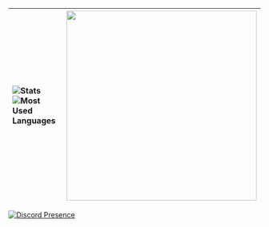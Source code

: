 ![Stats](https://github-readme-stats.vercel.app/api?username=OhItsTom&show_icons=true&theme=dracula)<br>![Most Used Languages](https://github-readme-stats.vercel.app/api/top-langs/?username=OhItsTom&layout=compact&theme=dracula&langs_count=8) |<img src="https://spotify-github-profile.vercel.app/api/view?uid=mrcool06&cover_image=true&theme=default&show_offline=false&background_color=282a36&interchange=true" style="height: 380px;" /> 
|:--|:-:| 


[![Discord Presence](https://lanyard.kyrie25.me/api/788746150828179456?bg=282a36&gradient=DD6387-DD6387&&waveSpotifyColor=DD6387&waveColor=DD6387)](https://discord.com/users/788746150828179456) 
